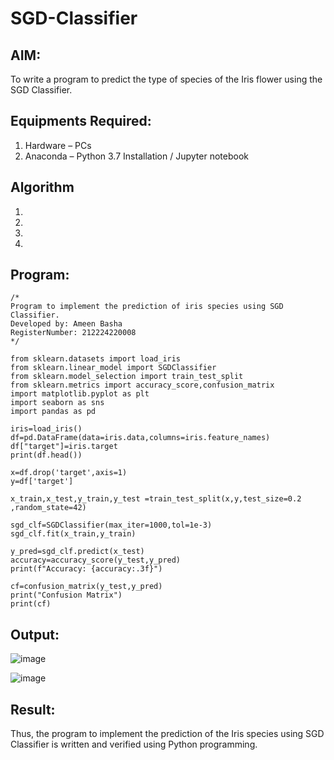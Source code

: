 # SGD-Classifier
## AIM:
To write a program to predict the type of species of the Iris flower using the SGD Classifier.

## Equipments Required:
1. Hardware – PCs
2. Anaconda – Python 3.7 Installation / Jupyter notebook

## Algorithm
1. 
2. 
3. 
4. 

## Program:
```
/*
Program to implement the prediction of iris species using SGD Classifier.
Developed by: Ameen Basha
RegisterNumber: 212224220008
*/
```
```
from sklearn.datasets import load_iris
from sklearn.linear_model import SGDClassifier
from sklearn.model_selection import train_test_split
from sklearn.metrics import accuracy_score,confusion_matrix
import matplotlib.pyplot as plt
import seaborn as sns
import pandas as pd

iris=load_iris()
df=pd.DataFrame(data=iris.data,columns=iris.feature_names)
df["target"]=iris.target
print(df.head())

x=df.drop('target',axis=1)
y=df['target']

x_train,x_test,y_train,y_test =train_test_split(x,y,test_size=0.2 ,random_state=42)

sgd_clf=SGDClassifier(max_iter=1000,tol=1e-3)
sgd_clf.fit(x_train,y_train)

y_pred=sgd_clf.predict(x_test)
accuracy=accuracy_score(y_test,y_pred)
print(f"Accuracy: {accuracy:.3f}")

cf=confusion_matrix(y_test,y_pred)
print("Confusion Matrix")
print(cf)

```

## Output:
![image](https://github.com/user-attachments/assets/7155b9d0-4a15-480a-b51d-3b6ba146a03a)

![image](https://github.com/user-attachments/assets/f78bc364-57fd-4f40-86b4-462e86d4c002)


## Result:
Thus, the program to implement the prediction of the Iris species using SGD Classifier is written and verified using Python programming.
